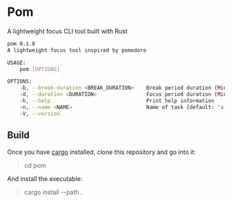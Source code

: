 # Pom

A lightweight focus CLI tool built with Rust

```bash
pom 0.1.0
A lightweight focus tool inspired by pomodoro

USAGE:
    pom [OPTIONS]

OPTIONS:
    -b, --break-duration <BREAK_DURATION>    Break period duration (Minutes) [default: 5]
    -d, --duration <DURATION>                Focus period duration (Minutes) [default: 25]
    -h, --help                               Print help information
    -n, --name <NAME>                        Name of task [default: "a task"]
    -V, --version
```

## Build

Once you have [cargo](https://doc.rust-lang.org/cargo/getting-started/installation.html) installed, clone this repository and go into it:

> cd pom

And install the executable:

> cargo install --path .

